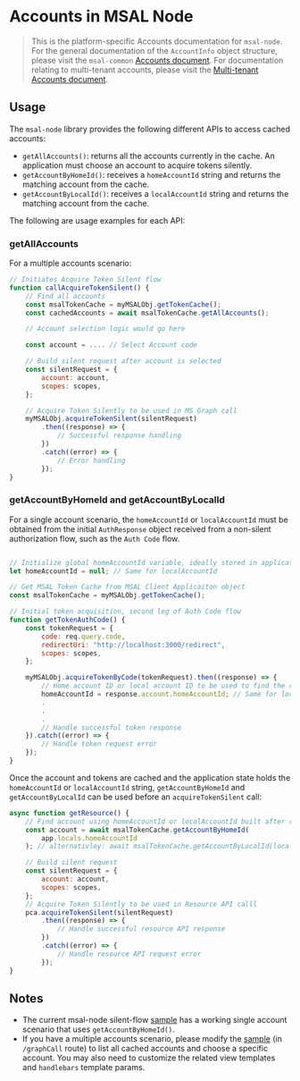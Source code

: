 # Accounts in MSAL Node

> This is the platform-specific Accounts documentation for `msal-node`. For the general documentation of the `AccountInfo` object structure, please visit the `msal-common` [Accounts document](../../msal-common/docs/Accounts.md). For documentation relating to multi-tenant accounts, please visit the [Multi-tenant Accounts document](../../msal-common/docs/multi-tenant-accounts.md).

## Usage

The `msal-node` library provides the following different APIs to access cached accounts:

-   `getAllAccounts()`: returns all the accounts currently in the cache. An application must choose an account to acquire tokens silently.
-   `getAccountByHomeId()`: receives a `homeAccountId` string and returns the matching account from the cache.
-   `getAccountByLocalId()`: receives a `localAccountId` string and returns the matching account from the cache.

The following are usage examples for each API:

### getAllAccounts

For a multiple accounts scenario:

```javascript
// Initiates Acquire Token Silent flow
function callAcquireTokenSilent() {
    // Find all accounts
    const msalTokenCache = myMSALObj.getTokenCache();
    const cachedAccounts = await msalTokenCache.getAllAccounts();

    // Account selection logic would go here

    const account = .... // Select Account code

    // Build silent request after account is selected
    const silentRequest = {
        account: account,
        scopes: scopes,
    };

    // Acquire Token Silently to be used in MS Graph call
    myMSALObj.acquireTokenSilent(silentRequest)
        .then((response) => {
            // Successful response handling
        })
        .catch((error) => {
            // Error handling
        });
}
```

### getAccountByHomeId and getAccountByLocalId

For a single account scenario, the `homeAccountId` or `localAccountId` must be obtained from the initial `AuthResponse` object received from a non-silent authorization flow, such as the `Auth Code` flow.

```javascript

// Initialize global homeAccountId variable, ideally stored in application state
let homeAccountId = null; // Same for localAccountId

// Get MSAL Token Cache from MSAL Client Applicaiton object
const msalTokenCache = myMSALObj.getTokenCache();

// Initial token acquisition, second leg of Auth Code flow
function getTokenAuthCode() {
    const tokenRequest = {
        code: req.query.code,
        redirectUri: "http://localhost:3000/redirect",
        scopes: scopes,
    };

    myMSALObj.acquireTokenByCode(tokenRequest).then((response) => {
        // Home account ID or local account ID to be used to find the right account before acquireTokenSilent
        homeAccountId = response.account.homeAccountId; // Same for localAccountId
        .
        .
        .
        // Handle successful token response
    }).catch((error) => {
        // Handle token request error
    });
}
```

Once the account and tokens are cached and the application state holds the `homeAccountId` or `localAccountId` string, `getAccountByHomeId` and `getAccountByLocalId` can be used before an `acquireTokenSilent` call:

```javascript
async function getResource() {
    // Find account using homeAccountId or localAccountId built after receiving auth code token response
    const account = await msalTokenCache.getAccountByHomeId(
        app.locals.homeAccountId
    ); // alternativley: await msalTokenCache.getAccountByLocalId(localAccountId) if using localAccountId

    // Build silent request
    const silentRequest = {
        account: account,
        scopes: scopes,
    };
    // Acquire Token Silently to be used in Resource API calll
    pca.acquireTokenSilent(silentRequest)
        .then((response) => {
            // Handle successful resource API response
        })
        .catch((error) => {
            // Handle resource API request error
        });
}
```

## Notes

-   The current msal-node silent-flow [sample](../../../samples/msal-node-samples/silent-flow) has a working single account scenario that uses `getAccountByHomeId()`.
-   If you have a multiple accounts scenario, please modify the [sample](../../../samples/msal-node-samples/silent-flow/index.js) (in `/graphCall` route) to list all cached accounts and choose a specific account. You may also need to customize the related view templates and `handlebars` template params.
